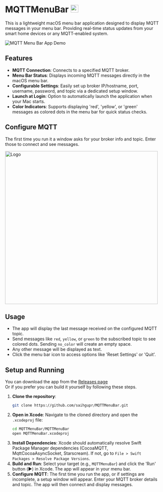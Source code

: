 # MQTTMenuBar <img src="https://i.imgur.com/9n8F8wE.png" alt="Logo" width="25" height="25">

This is a lightweight macOS menu bar application designed to display MQTT messages in your menu bar. Providing real-time status updates from your smart home devices or any MQTT-enabled system.

![MQTT Menu Bar App Demo](https://i.imgur.com/iTlUW4z.gif)

## Features

- **MQTT Connection**: Connects to a specified MQTT broker.
- **Menu Bar Status**: Displays incoming MQTT messages directly in the macOS menu bar.
- **Configurable Settings**: Easily set up broker IP/hostname, port, username, password, and topic via a dedicated setup window.
- **Launch at Login**: Option to automatically launch the application when your Mac starts.
- **Color Indicators**: Supports displaying 'red', 'yellow', or 'green' messages as colored dots in the menu bar for quick status checks.

## Configure MQTT

The first time you run it a window asks for your broker info and topic. Enter those to connect and see messages.

<img src="https://i.imgur.com/CdJwSnH.png" alt="Logo" width="500" height="500">

## Usage

- The app will display the last message received on the configured MQTT topic.
- Send messages like `red`, `yellow`, or `green` to the subscribed topic to see colored dots. Sending `no_color` will create an empty space.
- Any other message will be displayed as text.
- Click the menu bar icon to access options like 'Reset Settings' or 'Quit'.

## Setup and Running

You can download the app from the [Releases page](https://github.com/saihgupr/MQTTMenuBar/releases)  
Or if you prefer you can build it yourself by following these steps.

1.  **Clone the repository**:
    ```bash
    git clone https://github.com/saihgupr/MQTTMenuBar.git
    ```
2.  **Open in Xcode**: Navigate to the cloned directory and open the `.xcodeproj` file:
    ```bash
    cd MQTTMenuBar/MQTTMenuBar
    open MQTTMenuBar.xcodeproj
    ```
3.  **Install Dependencies**: Xcode should automatically resolve Swift Package Manager dependencies (CocoaMQTT, MqttCocoaAsyncSocket, Starscream). If not, go to `File > Swift Packages > Resolve Package Versions`.
4.  **Build and Run**: Select your target (e.g., `MQTTMenuBar`) and click the 'Run' button (▶️) in Xcode. The app will appear in your menu bar.
5.  **Configure MQTT**: The first time you run the app, or if settings are incomplete, a setup window will appear. Enter your MQTT broker details and topic. The app will then connect and display messages.


